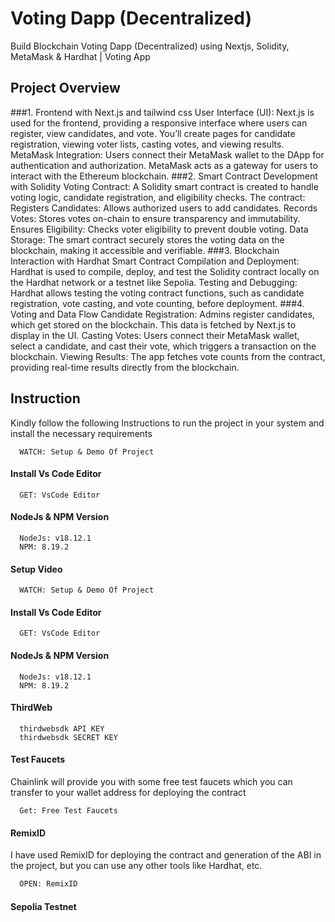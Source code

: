 
# Voting Dapp (Decentralized)

Build Blockchain Voting Dapp (Decentralized) using Nextjs, Solidity, MetaMask & Hardhat | Voting App


## Project Overview
###1. Frontend with Next.js and tailwind css
User Interface (UI): Next.js is used for the frontend, providing a responsive interface where users can register, view candidates, and vote. You’ll create pages for candidate registration, viewing voter lists, casting votes, and viewing results.
MetaMask Integration: Users connect their MetaMask wallet to the DApp for authentication and authorization. MetaMask acts as a gateway for users to interact with the Ethereum blockchain.
###2. Smart Contract Development with Solidity
Voting Contract: A Solidity smart contract is created to handle voting logic, candidate registration, and eligibility checks. The contract:
Registers Candidates: Allows authorized users to add candidates.
Records Votes: Stores votes on-chain to ensure transparency and immutability.
Ensures Eligibility: Checks voter eligibility to prevent double voting.
Data Storage: The smart contract securely stores the voting data on the blockchain, making it accessible and verifiable.
###3. Blockchain Interaction with Hardhat
Smart Contract Compilation and Deployment: Hardhat is used to compile, deploy, and test the Solidity contract locally on the Hardhat network or a testnet like Sepolia.
Testing and Debugging: Hardhat allows testing the voting contract functions, such as candidate registration, vote casting, and vote counting, before deployment.
###4. Voting and Data Flow
Candidate Registration: Admins register candidates, which get stored on the blockchain. This data is fetched by Next.js to display in the UI.
Casting Votes: Users connect their MetaMask wallet, select a candidate, and cast their vote, which triggers a transaction on the blockchain.
Viewing Results: The app fetches vote counts from the contract, providing real-time results directly from the blockchain.


## Instruction

Kindly follow the following Instructions to run the project in your system and install the necessary requirements


```https://code.visualstudio.com/download
  WATCH: Setup & Demo Of Project
```

#### Install Vs Code Editor

```https://code.visualstudio.com/download
  GET: VsCode Editor
```

#### NodeJs & NPM Version

```https://nodejs.org/en/download
  NodeJs: v18.12.1
  NPM: 8.19.2
```

#### Setup Video

```https://code.visualstudio.com/download
  WATCH: Setup & Demo Of Project
```

#### Install Vs Code Editor

```https://code.visualstudio.com/download
  GET: VsCode Editor
```
#### NodeJs & NPM Version

```https://nodejs.org/en/download
  NodeJs: v18.12.1
  NPM: 8.19.2
```

#### ThirdWeb

```https://thirdweb.com/
  thirdwebsdk API KEY
  thirdwebsdk SECRET KEY
```
#### Test Faucets

Chainlink will provide you with some free test faucets which you can transfer to your wallet address for deploying the contract

```https://faucets.chain.link/
  Get: Free Test Faucets
```

#### RemixID

I have used RemixID for deploying the contract and generation of the ABI in the project, but you can use any other tools like Hardhat, etc.

```https://remix-project.org
  OPEN: RemixID
```

#### Sepolia Testnet

```I have used sepolia testnet to deploy the contract that has been used over here
